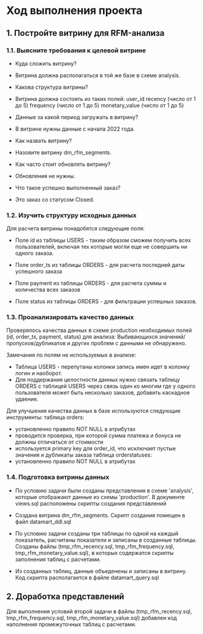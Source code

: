 # Ход выполнения проекта

## 1. Постройте витрину для RFM-анализа

### 1.1. Выясните требования к целевой витрине

 - Куда сложить витрину?
 - Витрина должна располагаться в той же базе в схеме analysis.
 
 - Какова структура витрины?
 - Витрина должна состоять из таких полей:
     user_id
     recency (число от 1 до 5)
     frequency (число от 1 до 5)
     monetary_value (число от 1 до 5)
     
 - Данные за какой период загружать в витрину?
 - В витрине нужны данные с начала 2022 года.
 
 - Как назвать витрину?
 - Назовите витрину dm_rfm_segments.
 
 - Как часто стоит обновлять витрину?
 - Обновления не нужны.
 
 - Что такое успешно выполненный заказ?
 - Это заказ со статусом Closed.

### 1.2. Изучить структуру исходных данных

Для расчета витрины понадобятся следующие поля:
 - Поле id из таблицы USERS - таким образом сможем получить всех пользователей,
   включая тех которые могли еще не совершить ни одного заказа.
   
 - Поле order_ts из таблицы ORDERS - для расчета последней даты успешного заказа
 
 - Поле payment из таблицы ORDERS - для расчета суммы и количества всех заказов
 
 - Поле status из таблицы ORDERS - для фильтрации успешных заказов.


### 1.3. Проанализировать качество данных

Проверялось качества данных в схеме production необходимых полей (id, order_ts, payment, status) для анализа:
Выбивающихся значений/пропусков/дубликатов и других проблем с данными не обнаружено. 

Замечания по полям не используемых в анализе:
 - Таблица USERS - перепутаны колонки запись имен идет в колонку логин и наоборот.
 - Для поддержания целостности данных нужно связать таблицу ORDERS с таблицей USERS
   через связь один ко многим где у одного пользователя может быть несколько заказов,
   добавить каскадное удаение.

Для улучшения качества данных в базе используются следующие инструменты:
таблица orders:
 - установленно правило NOT NULL в атрибутах
 - проводится проверка, при которой сумма платежа и бонуса не должны отличаться от стоимости
 - используется primary key для order_id, что исключает пустые значения и дубликаты заказа
таблица orderstatuses:
 - установленно правило NOT NULL в атрибутах


### 1.4. Подготовка витрины данных

 - По условию задачи были созданы представления в схеме 'analysis', которые отображают
   данные из схемы 'production'. В документе views.sql расположены скрипты создания представлений

 - Создана витрина dm_rfm_segments. Скрипт создания помещен в файл datamart_ddl.sql
 
 - По условию задачи созданы три таблицы по одной на каждый показатель, 
   расчитаны показатели и записаны в созданные таблицы. Созданы файлы 
   (tmp_rfm_recency.sql, tmp_rfm_frequency.sql, tmp_rfm_monetary_value.sql), 
   в которых содержатся скрипты заполнения таблиц с расчетами.
   
 - Из созданных таблиц, данные объеденены и записаны в витрину. Код скрипта располагается в
   файле datamart_query.sql


## 2. Доработка представлений

 Для выполнения условий второй задачи в файлы 
 (tmp_rfm_recency.sql, tmp_rfm_frequency.sql, tmp_rfm_monetary_value.sql) 
 добавлен код наполнения промежуточных таблиц с расчетами.
